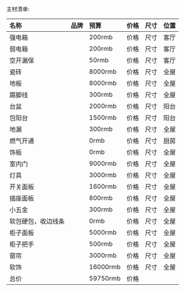 主材清单:

| 名称           | 品牌            | 预算           | 价格             | 尺寸           | 位置          |
| :------------ | :------------   | :------------ | :------------  | :------------ | :------------ |
| 强电箱         |                 | 200rmb        | 价格            | 尺寸           | 客厅          |
| 弱电箱         |                 | 200rmb        | 价格            | 尺寸           | 客厅          |
| 空开漏保       |                 |  50rmb        | 价格            | 尺寸            | 客厅          |
| 瓷砖           |                 | 8000rmb       | 价格            | 尺寸           | 全屋          |
| 地板           |                 | 8000rmb       | 价格            | 尺寸           | 全屋          |
| 踢脚线         |                 |  300rmb        | 价格            | 尺寸           | 全屋          |
| 台盆           |                 |   2000rmb       | 价格            | 尺寸           | 阳台          |
| 包阳台         |                 |    1500rmb      | 价格            | 尺寸           | 阳台          |
| 地漏           |                 |    300rmb      | 价格            | 尺寸           | 全屋          |
| 燃气开通        |                 |    0rmb        | 价格            | 尺寸           | 厨房          |
| 饰板           |                 |    0rmb        | 价格            | 尺寸           | 全屋          |
| 室内门         |                 |    9000rmb     | 价格            | 尺寸           | 全屋          |
| 灯具           |                 |    3000rmb     | 价格            | 尺寸           | 全屋          |
| 开关面板        |                 |    1600rmb      | 价格            | 尺寸           | 全屋          |
| 插座面板        |                 |    800rmb      | 价格            | 尺寸           | 全屋          |
| 小五金          |                 |    300rmb      | 价格            | 尺寸           | 全屋          |
| 软包硬包，收边线条|                 |    0rmb        | 价格            | 尺寸           | 全屋          |
| 柜子面板       |                 |    5000rmb      | 价格            | 尺寸           | 全屋          |
| 柜子把手       |                 |    500rmb      | 价格            | 尺寸           | 全屋          |
| 窗帘           |                 |    3000rmb      | 价格            | 尺寸           | 全屋          |
| 软饰           |                 |    16000rmb      | 价格            | 尺寸           | 全屋          |
| 总价           |                 |    59750rmb     | 价格            |            |           |